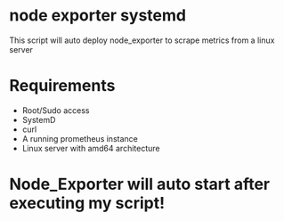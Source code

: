 # node exporter systemd
This script will auto deploy node_exporter to scrape metrics from a linux server
# Requirements
- Root/Sudo access
- SystemD
- curl
- A running prometheus instance
- Linux server with amd64 architecture 
# Node_Exporter will auto start after executing my script!

